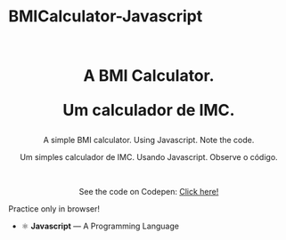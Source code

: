 # BMICalculator-Javascript

<h1 align="center">

<br>
A BMI Calculator.
  <p align="center">Um calculador de IMC.</p>
</h1>

<p align="center">A simple BMI calculator. Using Javascript. Note the code.</p>
<p align="center">Um simples calculador de IMC. Usando Javascript. Observe o código.</p>
<br>
<p align="center">See the code on Codepen: 
  <span><a href="https://codepen.io/Edigleyston/pen/ZEqVONZ">Click here!</a></span></p>


Practice only in browser!

- ⚛️ **Javascript** — A Programming Language  
